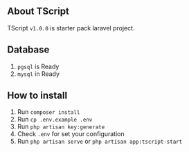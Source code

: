 ## About TScript
TScript `v1.0.0` is starter pack laravel project.

## Database
1. `pgsql` is Ready
2. `mysql` in Ready

## How to install
1. Run `composer install`
2. Run `cp .env.example .env`
3. Run `php artisan key:generate`
4. Check `.env` for set your configuration
5. Run `php artisan serve` or `php artisan app:tscript-start`
